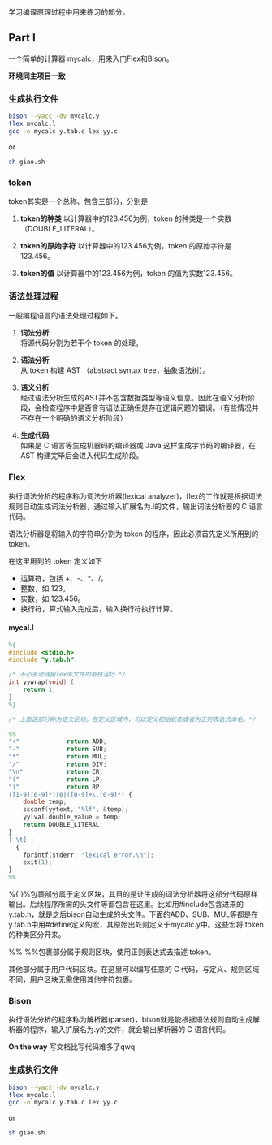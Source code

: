 学习编译原理过程中用来练习的部分。

## Part Ⅰ
一个简单的计算器 mycalc，用来入门Flex和Bison。

**环境同主项目一致**
### 生成执行文件
```bash
bison --yacc -dv mycalc.y
flex mycalc.l
gcc -o mycalc y.tab.c lex.yy.c
```
or
```bash
sh giao.sh
```

### token 
token其实是一个总称、包含三部分，分别是
1. **token的种类**
以计算器中的123.456为例，token 的种类是一个实数（DOUBLE_LITERAL）。

2. **token的原始字符**
以计算器中的123.456为例，token 的原始字符是123.456。

3. **token的值**
以计算器中的123.456为例，token 的值为实数123.456。



### 语法处理过程
一般编程语言的语法处理过程如下。

1. **词法分析**  
将源代码分割为若干个 token 的处理。

2. **语法分析**  
从 token 构建 AST （abstract syntax tree，抽象语法树）。

3. **语义分析**  
经过语法分析生成的AST并不包含数据类型等语义信息。因此在语义分析阶段，会检查程序中是否含有语法正确但是存在逻辑问题的错误。（有些情况并不存在一个明确的语义分析阶段）

4. **生成代码**  
如果是 C 语言等生成机器码的编译器或 Java 这样生成字节码的编译器，在 AST 构建完毕后会进入代码生成阶段。


### Flex 
执行词法分析的程序称为词法分析器(lexical analyzer)，flex的工作就是根据词法规则自动生成词法分析器，通过输入扩展名为.l的文件，输出词法分析器的 C 语言代码。

语法分析器是将输入的字符串分割为 token 的程序，因此必须首先定义所用到的 token。

在这里用到的 token 定义如下

- 运算符，包括 +、-、*、/。
- 整数，如 123。
- 实数，如 123.456。
- 换行符，算式输入完成后，输入换行符执行计算。

#### mycal.l
```Lex
%{
#include <stdio.h>
#include "y.tab.h"

/* 不必手动链接lex库文件的奇技淫巧 */
int yywrap(void) {
    return 1;
}
%}

/* 上面这部分称为定义区块。在定义区域内，可以定义初始状态或者为正则表达式命名。*/

%%
"+"             return ADD;
"-"             return SUB;
"*"             return MUL;
"/"             return DIV;
"\n"            return CR;
"("             return LP;
")"             return RP;
([1-9][0-9]*)|0|([0-9]+\.[0-9]*) {
    double temp;
    sscanf(yytext, "%lf", &temp);
    yylval.double_value = temp;
    return DOUBLE_LITERAL;
}
[ \t] ;
. {
    fprintf(stderr, "lexical error.\n");
    exit(1);
}
%%

```
%{ }%包裹部分属于定义区块，其目的是让生成的词法分析器将这部分代码原样输出。后续程序所需的头文件等都包含在这里。比如用#include包含进来的y.tab.h，就是之后bison自动生成的头文件。下面的ADD、SUB、MUL等都是在y.tab.h中用#define定义的宏，其原始出处则定义于mycalc.y中。这些宏将 token 的种类区分开来。 

%% %%包裹部分属于规则区块，使用正则表达式去描述 token。

其他部分属于用户代码区块。在这里可以编写任意的 C 代码，与定义、规则区域不同，用户区块无需使用其他字符包裹。


### Bison
执行语法分析的程序称为解析器(parser)，bison就是能根据语法规则自动生成解析器的程序，输入扩展名为.y的文件，就会输出解析器的 C 语言代码。

**On the way**
写文档比写代码难多了qwq


### 生成执行文件
```bash
bison --yacc -dv mycalc.y
flex mycalc.l
gcc -o mycalc y.tab.c lex.yy.c
```
or
```bash
sh giao.sh
```
